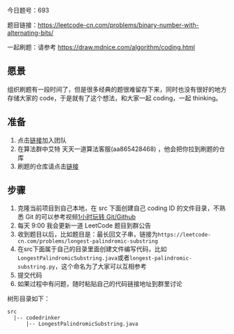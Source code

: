 
今日题号：693

题目链接：https://leetcode-cn.com/problems/binary-number-with-alternating-bits/

一起刷题：请参考 https://draw.mdnice.com/algorithm/coding.html

## 愿景

组织刷题有一段时间了，但是很多经典的题很难留存下来，同时也没有很好的地方存储大家的 code，于是就有了这个想法，和大家一起 coding，一起 thinking。

## 准备

1. 点击[链接]()加入团队
2. 在算法群中艾特 天天一道算法客服(aa865428468) ，他会把你拉到刷题的仓库
3. 刷题的仓库请点击[链接](https://mawen.coding.net/p/leetcode/d/leetcode/git)

## 步骤

1. 克隆当前项目到自己本地，在 src 下面创建自己 coding ID 的文件目录，不熟悉 Git 的可以参考视频[1小时玩转 Git/Github](https://b23.tv/av55780016/p1)
2. 每天 9:00 我会更新一道 LeetCode 题目到群公告
3. 收到题目以后，比如题目是：最长回文子串，链接为`https://leetcode-cn.com/problems/longest-palindromic-substring`
4. 在src下面属于自己的目录里面创建文件编写代码，比如`LongestPalindromicSubstring.java`或者`longest-palindromic-substring.py`，这个命名为了大家可以互相参考
5. 提交代码
6. 如果过程中有问题，随时粘贴自己的代码链接地址到群里讨论

树形目录如下：

```
src
  |-- codedrinker
      |-- LongestPalindromicSubstring.java
```
